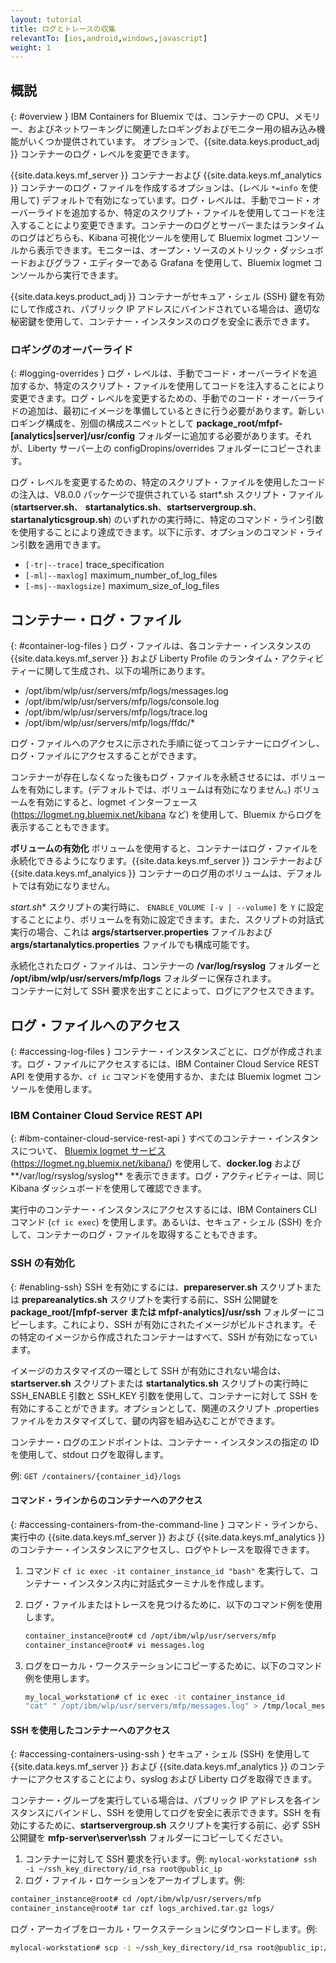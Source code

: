 ```yaml
---
layout: tutorial
title: ログとトレースの収集
relevantTo: [ios,android,windows,javascript]
weight: 1
---
```

<!-- NLS_CHARSET=UTF-8 -->
## 概説 
{: #overview }
IBM Containers for Bluemix では、コンテナーの CPU、メモリー、およびネットワーキングに関連したロギングおよびモニター用の組み込み機能がいくつか提供されています。 オプションで、{{site.data.keys.product_adj }} コンテナーのログ・レベルを変更できます。

{{site.data.keys.mf_server }} コンテナーおよび {{site.data.keys.mf_analytics }} コンテナーのログ・ファイルを作成するオプションは、(レベル `*=info` を使用して) デフォルトで有効になっています。ログ・レベルは、手動でコード・オーバーライドを追加するか、特定のスクリプト・ファイルを使用してコードを注入することにより変更できます。コンテナーのログとサーバーまたはランタイムのログはどちらも、Kibana 可視化ツールを使用して Bluemix logmet コンソールから表示できます。モニターは、オープン・ソースのメトリック・ダッシュボードおよびグラフ・エディターである Grafana を使用して、Bluemix logmet コンソールから実行できます。

{{site.data.keys.product_adj }} コンテナーがセキュア・シェル (SSH) 鍵を有効にして作成され、パブリック IP アドレスにバインドされている場合は、適切な秘密鍵を使用して、コンテナー・インスタンスのログを安全に表示できます。

### ロギングのオーバーライド
{: #logging-overrides }
ログ・レベルは、手動でコード・オーバーライドを追加するか、特定のスクリプト・ファイルを使用してコードを注入することにより変更できます。ログ・レベルを変更するための、手動でのコード・オーバーライドの追加は、最初にイメージを準備しているときに行う必要があります。新しいロギング構成を、別個の構成スニペットとして **package\_root/mfpf-[analytics|server]/usr/config** フォルダーに追加する必要があります。それが、Liberty サーバー上の configDropins/overrides フォルダーにコピーされます。

ログ・レベルを変更するための、特定のスクリプト・ファイルを使用したコードの注入は、V8.0.0 パッケージで提供されている start\*.sh スクリプト・ファイル (**startserver.sh**、 **startanalytics.sh**、**startservergroup.sh**、**startanalyticsgroup.sh**) のいずれかの実行時に、特定のコマンド・ライン引数を使用することにより達成できます。以下に示す、オプションのコマンド・ライン引数を適用できます。

* `[-tr|--trace]` trace_specification
* `[-ml|--maxlog]` maximum\_number\_of\_log\_files
* `[-ms|--maxlogsize]` maximum\_size\_of\_log\_files

## コンテナー・ログ・ファイル
{: #container-log-files }
ログ・ファイルは、各コンテナー・インスタンスの {{site.data.keys.mf_server }} および Liberty Profile のランタイム・アクティビティーに関して生成され、以下の場所にあります。

* /opt/ibm/wlp/usr/servers/mfp/logs/messages.log
* /opt/ibm/wlp/usr/servers/mfp/logs/console.log
* /opt/ibm/wlp/usr/servers/mfp/logs/trace.log
* /opt/ibm/wlp/usr/servers/mfp/logs/ffdc/*

ログ・ファイルへのアクセスに示された手順に従ってコンテナーにログインし、ログ・ファイルにアクセスすることができます。

コンテナーが存在しなくなった後もログ・ファイルを永続させるには、ボリュームを有効にします。(デフォルトでは、ボリュームは有効になりません。)
ボリュームを有効にすると、logmet インターフェース (https://logmet.ng.bluemix.net/kibana など) を使用して、Bluemix からログを表示することもできます。

**ボリュームの有効化**
ボリュームを使用すると、コンテナーはログ・ファイルを永続化できるようになります。{{site.data.keys.mf_server }} コンテナーおよび {{site.data.keys.mf_analyics }} コンテナーのログ用のボリュームは、デフォルトでは有効になりません。

**start*.sh** スクリプトの実行時に、
`ENABLE_VOLUME [-v | --volume]` を `Y` に設定することにより、ボリュームを有効に設定できます。また、スクリプトの対話式実行の場合、これは **args/startserver.properties** ファイルおよび **args/startanalytics.properties** ファイルでも構成可能です。

永続化されたログ・ファイルは、コンテナーの **/var/log/rsyslog** フォルダーと **/opt/ibm/wlp/usr/servers/mfp/logs** フォルダーに保存されます。  
コンテナーに対して SSH 要求を出すことによって、ログにアクセスできます。

## ログ・ファイルへのアクセス
{: #accessing-log-files }
コンテナー・インスタンスごとに、ログが作成されます。ログ・ファイルにアクセスするには、IBM Container Cloud Service REST API を使用するか、`cf ic` コマンドを使用するか、または Bluemix logmet コンソールを使用します。

### IBM Container Cloud Service REST API
{: #ibm-container-cloud-service-rest-api }
すべてのコンテナー・インスタンスについて、 [Bluemix logmet サービス](https://logmet.ng.bluemix.net/kibana/) (https://logmet.ng.bluemix.net/kibana/) を使用して、**docker.log** および**/var/log/rsyslog/syslog** を表示できます。ログ・アクティビティーは、同じ Kibana ダッシュボードを使用して確認できます。

実行中のコンテナー・インスタンスにアクセスするには、IBM Containers CLI コマンド (`cf ic exec`) を使用します。あるいは、セキュア・シェル (SSH) を介して、コンテナーのログ・ファイルを取得することもできます。

### SSH の有効化
{: #enabling-ssh}
SSH を有効にするには、**prepareserver.sh** スクリプトまたは **prepareanalytics.sh** スクリプトを実行する前に、SSH 公開鍵を **package_root/[mfpf-server または mfpf-analytics]/usr/ssh** フォルダーにコピーします。これにより、SSH が有効にされたイメージがビルドされます。その特定のイメージから作成されたコンテナーはすべて、SSH が有効になっています。

イメージのカスタマイズの一環として SSH が有効にされない場合は、**startserver.sh** スクリプトまたは **startanalytics.sh** スクリプトの実行時に SSH\_ENABLE 引数と SSH\_KEY 引数を使用して、コンテナーに対して SSH を有効にすることができます。オプションとして、関連のスクリプト .properties ファイルをカスタマイズして、鍵の内容を組み込むことができます。

コンテナー・ログのエンドポイントは、コンテナー・インスタンスの指定の ID を使用して、stdout ログを取得します。

例: `GET /containers/{container_id}/logs`

#### コマンド・ラインからのコンテナーへのアクセス
{: #accessing-containers-from-the-command-line }
コマンド・ラインから、実行中の {{site.data.keys.mf_server }} および {{site.data.keys.mf_analytics }} のコンテナー・インスタンスにアクセスし、ログやトレースを取得できます。

1. コマンド `cf ic exec -it container_instance_id "bash"` を実行して、コンテナー・インスタンス内に対話式ターミナルを作成します。
2. ログ・ファイルまたはトレースを見つけるために、以下のコマンド例を使用します。

   ```bash
   container_instance@root# cd /opt/ibm/wlp/usr/servers/mfp 
   container_instance@root# vi messages.log
   ```

3. ログをローカル・ワークステーションにコピーするために、以下のコマンド例を使用します。

   ```bash
   my_local_workstation# cf ic exec -it container_instance_id
   "cat" " /opt/ibm/wlp/usr/servers/mfp/messages.log" > /tmp/local_messages.log
   ```

#### SSH を使用したコンテナーへのアクセス
{: #accessing-containers-using-ssh }
セキュア・シェル (SSH) を使用して {{site.data.keys.mf_server }} および {{site.data.keys.mf_analytics }} のコンテナーにアクセスすることにより、syslog および Liberty ログを取得できます。

コンテナー・グループを実行している場合は、パブリック IP アドレスを各インスタンスにバインドし、SSH を使用してログを安全に表示できます。SSH を有効にするために、**startservergroup.sh** スクリプトを実行する前に、必ず SSH 公開鍵を **mfp-server\server\ssh** フォルダーにコピーしてください。

1. コンテナーに対して SSH 要求を行います。例: `mylocal-workstation# ssh -i ~/ssh_key_directory/id_rsa root@public_ip`
2. ログ・ファイル・ロケーションをアーカイブします。例:

```bash
container_instance@root# cd /opt/ibm/wlp/usr/servers/mfp
container_instance@root# tar czf logs_archived.tar.gz logs/
```

ログ・アーカイブをローカル・ワークステーションにダウンロードします。例: 

```bash
mylocal-workstation# scp -i ~/ssh_key_directory/id_rsa root@public_ip:/opt/ibm/wlp/usr/servers/mfp/logs_archived.tar.gz /local_workstation_dir/target_location/
```
